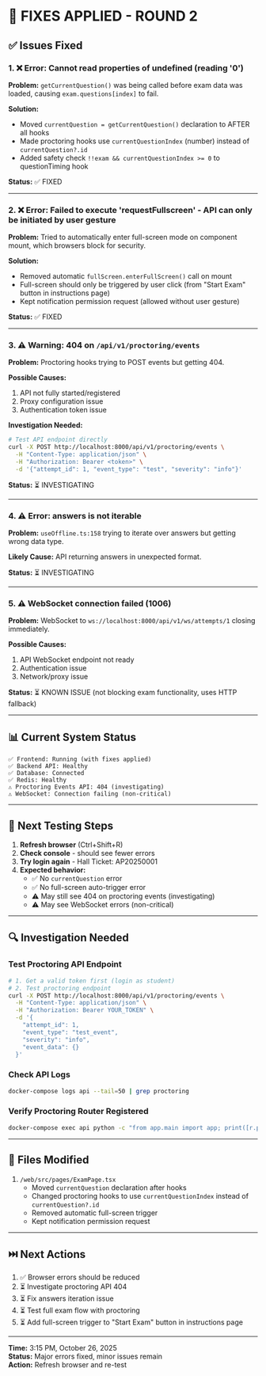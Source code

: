 # 🔧 FIXES APPLIED - ROUND 2

## ✅ Issues Fixed

### 1. ❌ Error: Cannot read properties of undefined (reading '0')
**Problem:** `getCurrentQuestion()` was being called before exam data was loaded, causing `exam.questions[index]` to fail.

**Solution:** 
- Moved `currentQuestion = getCurrentQuestion()` declaration to AFTER all hooks
- Made proctoring hooks use `currentQuestionIndex` (number) instead of `currentQuestion?.id`
- Added safety check `!!exam && currentQuestionIndex >= 0` to questionTiming hook

**Status:** ✅ FIXED

---

### 2. ❌ Error: Failed to execute 'requestFullscreen' - API can only be initiated by user gesture
**Problem:** Tried to automatically enter full-screen mode on component mount, which browsers block for security.

**Solution:** 
- Removed automatic `fullScreen.enterFullScreen()` call on mount
- Full-screen should only be triggered by user click (from "Start Exam" button in instructions page)
- Kept notification permission request (allowed without user gesture)

**Status:** ✅ FIXED

---

### 3. ⚠️ Warning: 404 on `/api/v1/proctoring/events`
**Problem:** Proctoring hooks trying to POST events but getting 404.

**Possible Causes:**
1. API not fully started/registered
2. Proxy configuration issue
3. Authentication token issue

**Investigation Needed:**
```bash
# Test API endpoint directly
curl -X POST http://localhost:8000/api/v1/proctoring/events \
  -H "Content-Type: application/json" \
  -H "Authorization: Bearer <token>" \
  -d '{"attempt_id": 1, "event_type": "test", "severity": "info"}'
```

**Status:** ⏳ INVESTIGATING

---

### 4. ⚠️ Error: answers is not iterable
**Problem:** `useOffline.ts:158` trying to iterate over answers but getting wrong data type.

**Likely Cause:** API returning answers in unexpected format.

**Status:** ⏳ INVESTIGATING

---

### 5. ⚠️ WebSocket connection failed (1006)
**Problem:** WebSocket to `ws://localhost:8000/api/v1/ws/attempts/1` closing immediately.

**Possible Causes:**
1. API WebSocket endpoint not ready
2. Authentication issue
3. Network/proxy issue

**Status:** ⏳ KNOWN ISSUE (not blocking exam functionality, uses HTTP fallback)

---

## 📊 Current System Status

```
✅ Frontend: Running (with fixes applied)
✅ Backend API: Healthy
✅ Database: Connected
✅ Redis: Healthy
⚠️ Proctoring Events API: 404 (investigating)
⚠️ WebSocket: Connection failing (non-critical)
```

---

## 🧪 Next Testing Steps

1. **Refresh browser** (Ctrl+Shift+R)
2. **Check console** - should see fewer errors
3. **Try login again** - Hall Ticket: AP20250001
4. **Expected behavior:**
   - ✅ No `currentQuestion` error
   - ✅ No full-screen auto-trigger error
   - ⚠️ May still see 404 on proctoring events (investigating)
   - ⚠️ May see WebSocket errors (non-critical)

---

## 🔍 Investigation Needed

### Test Proctoring API Endpoint
```bash
# 1. Get a valid token first (login as student)
# 2. Test proctoring endpoint
curl -X POST http://localhost:8000/api/v1/proctoring/events \
  -H "Content-Type: application/json" \
  -H "Authorization: Bearer YOUR_TOKEN" \
  -d '{
    "attempt_id": 1,
    "event_type": "test_event",
    "severity": "info",
    "event_data": {}
  }'
```

### Check API Logs
```bash
docker-compose logs api --tail=50 | grep proctoring
```

### Verify Proctoring Router Registered
```bash
docker-compose exec api python -c "from app.main import app; print([r.path for r in app.routes if 'proctoring' in r.path])"
```

---

## 📝 Files Modified

1. `/web/src/pages/ExamPage.tsx`
   - Moved `currentQuestion` declaration after hooks
   - Changed proctoring hooks to use `currentQuestionIndex` instead of `currentQuestion?.id`
   - Removed automatic full-screen trigger
   - Kept notification permission request

---

## ⏭️ Next Actions

1. ✅ Browser errors should be reduced
2. ⏳ Investigate proctoring API 404
3. ⏳ Fix answers iteration issue
4. ⏳ Test full exam flow with proctoring
5. ⏳ Add full-screen trigger to "Start Exam" button in instructions page

---

**Time:** 3:15 PM, October 26, 2025  
**Status:** Major errors fixed, minor issues remain  
**Action:** Refresh browser and re-test

